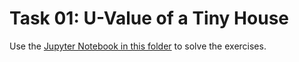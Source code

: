 # Task 01: U-Value of a Tiny House

Use the [Jupyter Notebook in this folder](Task01_U-Value.ipynb) to solve the exercises.
